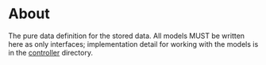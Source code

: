 # About

The pure data definition for the stored data.  All models MUST be written here as only interfaces; implementation detail for working with the models is in the [controller](../controller) directory.
